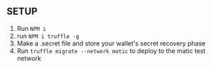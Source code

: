 ## SETUP 

1. Run `NPM i`
2. run `NPM i truffle -g`
3. Make a .secret file and store your wallet's secret recovery phase
4. Run `truffle migrate --network matic` to deploy to the matic test network